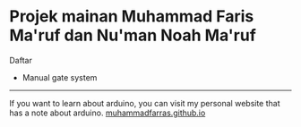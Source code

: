 # Projek mainan Muhammad Faris Ma'ruf dan Nu'man Noah Ma'ruf

Daftar

*	Manual gate system
---
If you want to learn about arduino, you can visit my personal website that has a note about arduino. [muhammadfarras.github.io](https://muhammadfarras.github.io)
